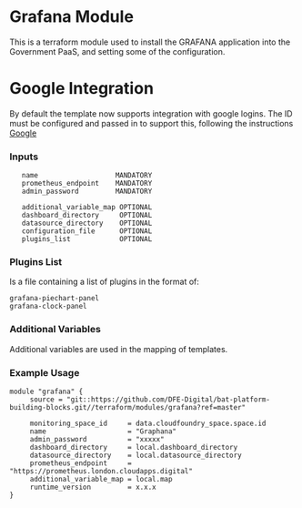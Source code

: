 # Grafana Module
This is a terraform module used to install the GRAFANA application into the Government PaaS, and setting some of the configuration.

# Google Integration
By default the template now supports integration with google logins. The ID must be configured and passed in to support this, following the instructions [Google](https://grafana.com/docs/grafana/latest/auth/google/)

### Inputs
```monitoring_space_id    MANDATORY
   name                   MANDATORY
   prometheus_endpoint    MANDATORY
   admin_password         MANDATORY

   additional_variable_map OPTIONAL
   dashboard_directory     OPTIONAL
   datasource_directory    OPTIONAL
   configuration_file      OPTIONAL
   plugins_list            OPTIONAL
```

### Plugins List
Is a file containing a list of plugins in the format of:
```
grafana-piechart-panel
grafana-clock-panel
```


### Additional Variables
Additional variables are used in the mapping of templates.

### Example Usage
```
module "grafana" {
     source = "git::https://github.com/DFE-Digital/bat-platform-building-blocks.git//terraform/modules/grafana?ref=master"

     monitoring_space_id     = data.cloudfoundry_space.space.id
     name                    = "Graphana"
     admin_password          = "xxxxx"
     dashboard_directory     = local.dashboard_directory
     datasource_directory    = local.datasource_directory
     prometheus_endpoint     = "https://prometheus.london.cloudapps.digital"
     additional_variable_map = local.map
     runtime_version         = x.x.x
}
```
